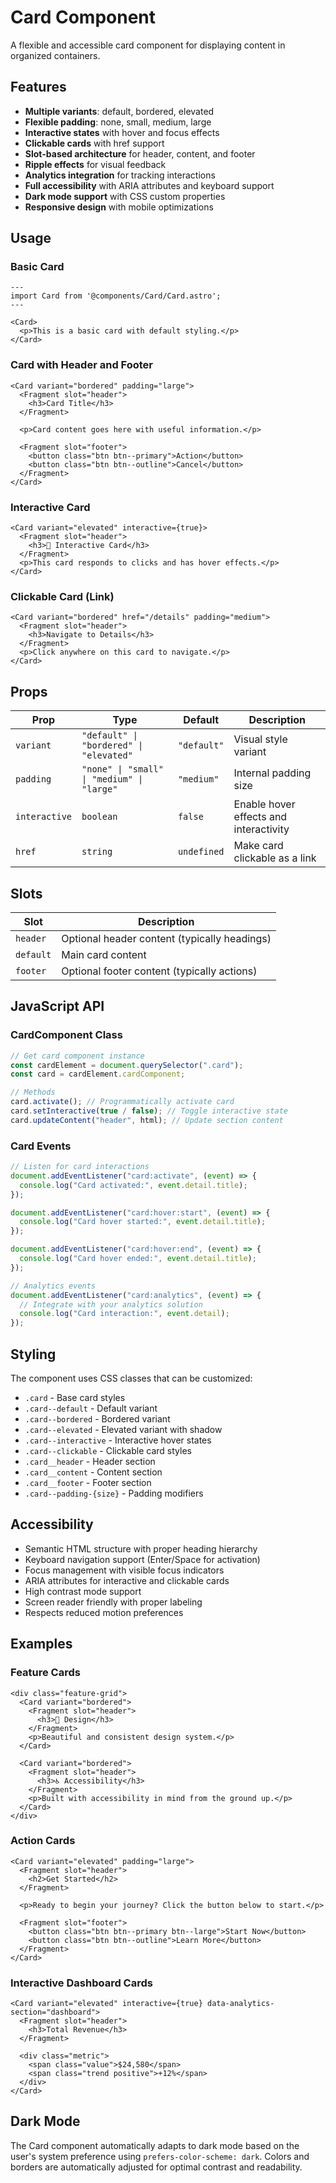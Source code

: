 # Card Component

A flexible and accessible card component for displaying content in organized containers.

## Features

- **Multiple variants**: default, bordered, elevated
- **Flexible padding**: none, small, medium, large
- **Interactive states** with hover and focus effects
- **Clickable cards** with href support
- **Slot-based architecture** for header, content, and footer
- **Ripple effects** for visual feedback
- **Analytics integration** for tracking interactions
- **Full accessibility** with ARIA attributes and keyboard support
- **Dark mode support** with CSS custom properties
- **Responsive design** with mobile optimizations

## Usage

### Basic Card

```astro
---
import Card from '@components/Card/Card.astro';
---

<Card>
  <p>This is a basic card with default styling.</p>
</Card>
```

### Card with Header and Footer

```astro
<Card variant="bordered" padding="large">
  <Fragment slot="header">
    <h3>Card Title</h3>
  </Fragment>

  <p>Card content goes here with useful information.</p>

  <Fragment slot="footer">
    <button class="btn btn--primary">Action</button>
    <button class="btn btn--outline">Cancel</button>
  </Fragment>
</Card>
```

### Interactive Card

```astro
<Card variant="elevated" interactive={true}>
  <Fragment slot="header">
    <h3>🎯 Interactive Card</h3>
  </Fragment>
  <p>This card responds to clicks and has hover effects.</p>
</Card>
```

### Clickable Card (Link)

```astro
<Card variant="bordered" href="/details" padding="medium">
  <Fragment slot="header">
    <h3>Navigate to Details</h3>
  </Fragment>
  <p>Click anywhere on this card to navigate.</p>
</Card>
```

## Props

| Prop          | Type                                       | Default     | Description                            |
| ------------- | ------------------------------------------ | ----------- | -------------------------------------- |
| `variant`     | `"default" \| "bordered" \| "elevated"`    | `"default"` | Visual style variant                   |
| `padding`     | `"none" \| "small" \| "medium" \| "large"` | `"medium"`  | Internal padding size                  |
| `interactive` | `boolean`                                  | `false`     | Enable hover effects and interactivity |
| `href`        | `string`                                   | `undefined` | Make card clickable as a link          |

## Slots

| Slot      | Description                                  |
| --------- | -------------------------------------------- |
| `header`  | Optional header content (typically headings) |
| `default` | Main card content                            |
| `footer`  | Optional footer content (typically actions)  |

## JavaScript API

### CardComponent Class

```javascript
// Get card component instance
const cardElement = document.querySelector(".card");
const card = cardElement.cardComponent;

// Methods
card.activate(); // Programmatically activate card
card.setInteractive(true / false); // Toggle interactive state
card.updateContent("header", html); // Update section content
```

### Card Events

```javascript
// Listen for card interactions
document.addEventListener("card:activate", (event) => {
  console.log("Card activated:", event.detail.title);
});

document.addEventListener("card:hover:start", (event) => {
  console.log("Card hover started:", event.detail.title);
});

document.addEventListener("card:hover:end", (event) => {
  console.log("Card hover ended:", event.detail.title);
});

// Analytics events
document.addEventListener("card:analytics", (event) => {
  // Integrate with your analytics solution
  console.log("Card interaction:", event.detail);
});
```

## Styling

The component uses CSS classes that can be customized:

- `.card` - Base card styles
- `.card--default` - Default variant
- `.card--bordered` - Bordered variant
- `.card--elevated` - Elevated variant with shadow
- `.card--interactive` - Interactive hover states
- `.card--clickable` - Clickable card styles
- `.card__header` - Header section
- `.card__content` - Content section
- `.card__footer` - Footer section
- `.card--padding-{size}` - Padding modifiers

## Accessibility

- Semantic HTML structure with proper heading hierarchy
- Keyboard navigation support (Enter/Space for activation)
- Focus management with visible focus indicators
- ARIA attributes for interactive and clickable cards
- High contrast mode support
- Screen reader friendly with proper labeling
- Respects reduced motion preferences

## Examples

### Feature Cards

```astro
<div class="feature-grid">
  <Card variant="bordered">
    <Fragment slot="header">
      <h3>🎨 Design</h3>
    </Fragment>
    <p>Beautiful and consistent design system.</p>
  </Card>

  <Card variant="bordered">
    <Fragment slot="header">
      <h3>♿ Accessibility</h3>
    </Fragment>
    <p>Built with accessibility in mind from the ground up.</p>
  </Card>
</div>
```

### Action Cards

```astro
<Card variant="elevated" padding="large">
  <Fragment slot="header">
    <h2>Get Started</h2>
  </Fragment>

  <p>Ready to begin your journey? Click the button below to start.</p>

  <Fragment slot="footer">
    <button class="btn btn--primary btn--large">Start Now</button>
    <button class="btn btn--outline">Learn More</button>
  </Fragment>
</Card>
```

### Interactive Dashboard Cards

```astro
<Card variant="elevated" interactive={true} data-analytics-section="dashboard">
  <Fragment slot="header">
    <h3>Total Revenue</h3>
  </Fragment>

  <div class="metric">
    <span class="value">$24,580</span>
    <span class="trend positive">+12%</span>
  </div>
</Card>
```

## Dark Mode

The Card component automatically adapts to dark mode based on the user's system preference using `prefers-color-scheme: dark`. Colors and borders are automatically adjusted for optimal contrast and readability.
